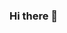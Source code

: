 ### Hi there 👋

<!--
**sojigogogo/sojigogogo** is a ✨ _special_ ✨ repository because its `README.md` (this file) appears on your GitHub profile.

Here are some ideas to get you started:

- 🔭 I’m currently studying on Tulane University.
- 🌱 I’m currently learning biostatistics.
- 👯 I’m looking to collaborate on biomedicine.
- 🤔 I’m looking for help with python coding problem.
- 💬 Ask me about biostatistics test.
- 📫 How to reach me: lji1@tulane.edu
- 😄 Pronouns: she/her
- ⚡ Fun fact: I'm planing to travel all around the world!:smiley:
-->
